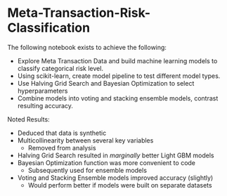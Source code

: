 # Meta-Transaction-Risk-Classification
The following notebook exists to achieve the following:
- Explore Meta Transaction Data and build machine learning models to classify categorical risk level.
- Using scikit-learn, create model pipeline to test different model types.
- Use Halving Grid Search and Bayesian Optimization to select hyperparameters
- Combine models into voting and stacking ensemble models, contrast resulting accuracy.

Noted Results:
- Deduced that data is synthetic
- Multicollinearity between several key variables
  -  Removed from analysis
- Halving Grid Search resulted in *marginally* better Light GBM models
- Bayesian Optimization function was more convenient to code
  - Subsequently used for ensemble models
- Voting and Stacking Ensemble models improved accuracy (slightly)
  - Would perform better if models were built on separate datasets

